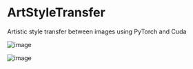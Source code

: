 # ArtStyleTransfer
Artistic style transfer between images using PyTorch and Cuda

![image](https://user-images.githubusercontent.com/85067850/169673392-6a9042de-8a7a-4091-891c-ca646039d494.png)

![image](https://user-images.githubusercontent.com/85067850/169673394-fd9699ef-7d7a-4ee0-9d2a-6bae11f38caf.png)

